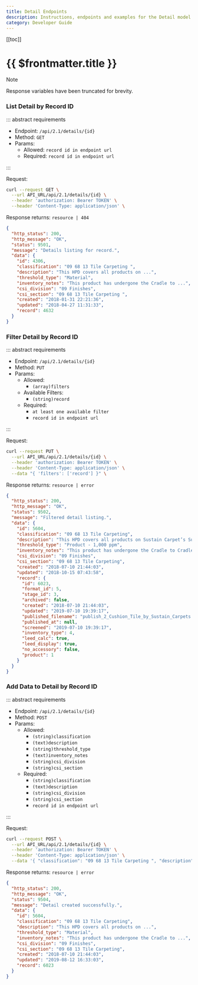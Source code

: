 ```yaml
---
title: Detail Endpoints
description: Instructions, endpoints and examples for the Detail model.
category: Developer Guide
---
```


[[toc]]

# {{ $frontmatter.title }}

> [!note]
> Response variables have been truncated for brevity.

### List Detail by Record ID

::: abstract requirements

- Endpoint: `/api/2.1/details/{id}`
- Method: `GET`
- Params:
  - Allowed: `record id in endpoint url`
  - Required: `record id in endpoint url`

:::

Request:

```bash
curl --request GET \
  --url API_URL/api/2.1/details/{id} \
  --header 'authorization: Bearer TOKEN' \
  --header 'Content-Type: application/json' \
```

Response returns: `resource | 404`

```json
{
  "http_status": 200,
  "http_message": "OK",
  "status": 9501,
  "message": "Details listing for record.",
  "data": {
    "id": 4306,
    "classification": "09 68 13 Tile Carpeting ",
    "description": "This HPD covers all products on ...",
    "threshold_type": "Material",
    "inventory_notes": "This product has undergone the Cradle to ...",
    "csi_division": "09 Finishes",
    "csi_section": "09 68 13 Tile Carpeting ",
    "created": "2018-01-31 22:21:36",
    "updated": "2018-04-27 11:31:33",
    "record": 4632
  }
}
```

### Filter Detail by Record ID

::: abstract requirements

- Endpoint: `/api/2.1/details/{id}`
- Method: `PUT`
- Params:
  - Allowed:
    - `(array)filters`
  - Available Filters:
    - `(string)record`
  - Required:
    - `at least one available filter`
    - `record id in endpoint url`

:::

Request:

```bash
curl --request PUT \
  --url API_URL/api/2.1/details/{id} \
  --header 'authorization: Bearer TOKEN' \
  --header 'Content-Type: application/json' \
  --data "{ 'filters': ['record'] }" \
```

Response returns: `resource | error`

```json hl_lines="16"
{
  "http_status": 200,
  "http_message": "OK",
  "status": 9502,
  "message": "Filtered detail listing.",
  "data": {
    "id": 5604,
    "classification": "09 68 13 Tile Carpeting",
    "description": "This HPD covers all products on Sustain Carpet’s Sustain® Cushion Tile. Products construction includes Nylon 6,6 face fiber, thermoplastic laminate, polyurethane cushion and Sustain® scrim.",
    "threshold_type": "Product - 1,000 ppm",
    "inventory_notes": "This product has undergone the Cradle to Cradle Certification™ material health evaluation and has achieved Silver level certification. The assessment is\r\nconducted by an accredited assessor with expertise in toxicology and chemistry. Companies pursuing certification commit to phasing out problematic\r\ningredients that have been identified. The material health score indicates how much progress has been made in optimizing the product. Sustain’s standard\r\nbroadloom, High PerformancePC, and tile products, Sustain Hardback and Sustain Cushion, have both been certified at the Silver Level under version\r\n2. Beauty. Service. Quality. Partnership. For over 30 years, these tenants have driven SustainCarpets - California's largest carpet design and manufacturing\r\ncorporation. Our award-winning broadloom, carpet tile and area rug products exude high performance and have earned superior Textile Appearance\r\nRetention Ratings (TARR), Cradle to Cradle, Green Label Plus certification and NSF-140 Gold certifications. SustainCarpets manufactures in a LEED for Existing\r\nBuildings Gold Certified facility and is a multi-year recipient of the GSA Evergreen Award. This products is Living Building Challenge Red List Free.",
    "csi_division": "09 Finishes",
    "csi_section": "09 68 13 Tile Carpeting",
    "created": "2018-07-10 21:44:03",
    "updated": "2018-10-15 07:43:58",
    "record": {
      "id": 6023,
      "format_id": 5,
      "stage_id": 3,
      "archived": false,
      "created": "2018-07-10 21:44:03",
      "updated": "2019-07-10 19:39:17",
      "published_filename": "publish_2_Cushion_Tile_by_Sustain_Carpets.pdf",
      "published_at": null,
      "screened": "2019-07-10 19:39:17",
      "inventory_type": 4,
      "leed_calc": true,
      "leed_display": true,
      "no_accessory": false,
      "product": 1
    }
  }
}
```

### Add Data to Detail by Record ID

::: abstract requirements

- Endpoint: `/api/2.1/details/{id}`
- Method: `POST`
- Params:
  - Allowed:
    - `(string)classification`
    - `(text)description`
    - `(string)threshold_type`
    - `(text)inventory_notes`
    - `(string)csi_division`
    - `(string)csi_section`
  - Required:
    - `(string)classification`
    - `(text)description`
    - `(string)csi_division`
    - `(string)csi_section`
    - `record id in endpoint url`

:::

Request:

```bash
curl --request POST \
  --url API_URL/api/2.1/details/{id} \
  --header 'authorization: Bearer TOKEN' \
  --header 'Content-Type: application/json' \
  --data '{ "classification": "09 68 13 Tile Carpeting ", "description": "This HPD covers all products on ...", "threshold_type": "Material", "inventory_notes": "This product has undergone the Cradle to ...", "csi_division": "09 Finishes", "csi_section": "09 68 13 Tile Carpeting" }' \
```

Response returns: `resource | error`

```json
{
  "http_status": 200,
  "http_message": "OK",
  "status": 9504,
  "message": "Detail created successfully.",
  "data": {
    "id": 5604,
    "classification": "09 68 13 Tile Carpeting",
    "description": "This HPD covers all products on ...",
    "threshold_type": "Material",
    "inventory_notes": "This product has undergone the Cradle to ...",
    "csi_division": "09 Finishes",
    "csi_section": "09 68 13 Tile Carpeting",
    "created": "2018-07-10 21:44:03",
    "updated": "2019-08-12 16:33:03",
    "record": 6023
  }
}
```
